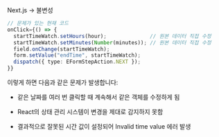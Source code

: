 Next.js -> 불변성
```ts
// 문제가 있는 현재 코드
onClick={() => {
  startTimeWatch.setHours(hour);              // 원본 데이터 직접 수정
  startTimeWatch.setMinutes(Number(minutes)); // 원본 데이터 직접 수정
  field.onChange(startTimeWatch);
  form.setValue("endTime", startTimeWatch);
  dispatch({ type: EFormStepAction.NEXT });
}}
```

이렇게 하면 다음과 같은 문제가 발생합니다:

- 같은 날짜를 여러 번 클릭할 때 계속해서 같은 객체를 수정하게 됨

- React의 상태 관리 시스템이 변경을 제대로 감지하지 못함

- 결과적으로 잘못된 시간 값이 설정되어 Invalid time value 에러 발생